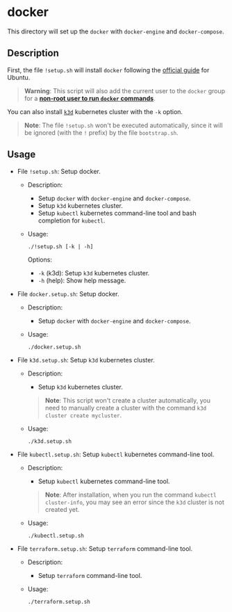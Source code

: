 # docker

This directory will set up the `docker` with `docker-engine` and
`docker-compose`.

## Description

First, the file `!setup.sh` will install `docker` following the
[official guide](https://docs.docker.com/engine/install/ubuntu/) for Ubuntu.

> **Warning**: This script will also add the current user to the `docker` group
> for a
> [**non-root user to run `docker` commands**](https://docs.docker.com/engine/install/linux-postinstall/#manage-docker-as-a-non-root-user).

You can also install [`k3d`](https://k3d.io/stable/) kubernetes cluster with the
`-k` option.

> **Note**: The file `!setup.sh` won't be executed automatically, since it will
> be ignored (with the `!` prefix) by the file `bootstrap.sh`.

## Usage

- File `!setup.sh`: Setup docker.

  - Description:

    - Setup `docker` with `docker-engine` and `docker-compose`.
    - Setup `k3d` kubernetes cluster.
    - Setup `kubectl` kubernetes command-line tool and bash completion for
      `kubectl`.

  - Usage:

    ```
    ./!setup.sh [-k | -h]
    ```

    Options:

    - `-k` (k3d): Setup `k3d` kubernetes cluster.
    - `-h` (help): Show help message.

- File `docker.setup.sh`: Setup docker.

  - Description:

    - Setup `docker` with `docker-engine` and `docker-compose`.

  - Usage:

    ```
    ./docker.setup.sh
    ```

- File `k3d.setup.sh`: Setup `k3d` kubernetes cluster.

  - Description:

    - Setup `k3d` kubernetes cluster.

    > **Note**: This script won't create a cluster automatically, you need to
    > manually create a cluster with the command `k3d cluster create mycluster`.

  - Usage:

    ```
    ./k3d.setup.sh
    ```

- File `kubectl.setup.sh`: Setup `kubectl` kubernetes command-line tool.

  - Description:

    - Setup `kubectl` kubernetes command-line tool.

    > **Note**: After installation, when you run the command
    > `kubectl cluster-info`, you may see an error since the `k3d` cluster is
    > not created yet.

  - Usage:

    ```
    ./kubectl.setup.sh
    ```

- File `terraform.setup.sh`: Setup `terraform` command-line tool.

  - Description:

    - Setup `terraform` command-line tool.

  - Usage:

    ```
    ./terraform.setup.sh
    ```
